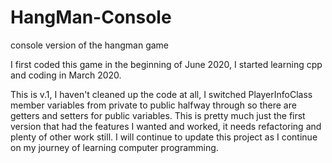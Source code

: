 # HangMan-Console
console version of the hangman game
 
I first coded this game in the beginning of June 2020, I started learning cpp and coding in March 2020.

This is v.1, I haven't cleaned up the code at all, I switched PlayerInfoClass member variables from private to public halfway through so there are getters and setters for public variables. This is pretty much just the first version that had the features I wanted and worked, it needs refactoring and plenty of other work still. I will continue to update this project as I continue on my journey of learning computer programming. 

